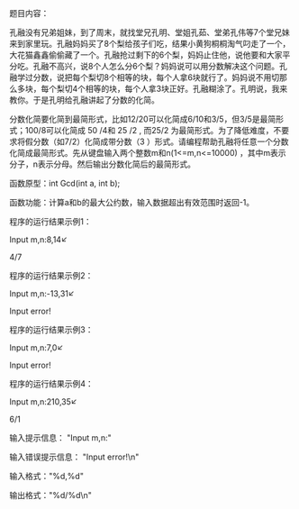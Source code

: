 题目内容：


孔融没有兄弟姐妹，到了周末，就找堂兄孔明、堂姐孔茹、堂弟孔伟等7个堂兄妹来到家里玩。孔融妈妈买了8个梨给孩子们吃，结果小黄狗桐桐淘气叼走了一个，大花猫鑫鑫偷偷藏了一个。孔融抢过剩下的6个梨，妈妈止住他，说他要和大家平分吃。孔融不高兴，说8个人怎么分6个梨？妈妈说可以用分数解决这个问题。孔融学过分数，说把每个梨切8个相等的块，每个人拿6块就行了。妈妈说不用切那么多块，每个梨切4个相等的块，每个人拿3块正好。孔融糊涂了。孔明说，我来教你。于是孔明给孔融讲起了分数的化简。



分数化简要化简到最简形式，比如12/20可以化简成6/10和3/5，但3/5是最简形式；100/8可以化简成 50 /4和 25 /2 , 而25/2 为最简形式。为了降低难度，不要求将假分数（如7/2）化简成带分数（3 ）形式。请编程帮助孔融将任意一个分数化简成最简形式。先从键盘输入两个整数m和n(1<=m,n<=10000) ，其中m表示分子，n表示分母。然后输出分数化简后的最简形式。

函数原型：int Gcd(int a, int b);

函数功能：计算a和b的最大公约数，输入数据超出有效范围时返回-1。



程序的运行结果示例1：


Input m,n:8,14↙

4/7



程序的运行结果示例2：


Input m,n:-13,31↙

Input error!




程序的运行结果示例3：


Input m,n:7,0↙

Input error!



程序的运行结果示例4：

Input m,n:210,35↙

6/1



输入提示信息： "Input m,n:"

输入错误提示信息： "Input error!\n"

输入格式："%d,%d" 

输出格式："%d/%d\n"